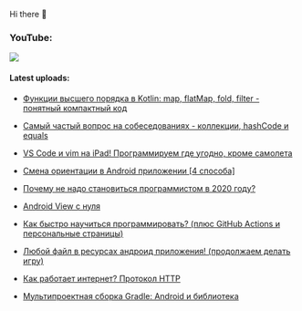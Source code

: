 Hi there 👋

### YouTube:

[![](https://img.shields.io/badge/youtube-Seems%20Nerdy%20--%20%D0%9F%D1%80%D0%BE%20IT-red?style=plastic&logo=youtube)](https://www.youtube.com/channel/UCA7ymlAF32Up8VKeDVv9uQw)


#### Latest uploads:

- [Функции высшего порядка в Kotlin: map, flatMap, fold, filter - понятный компактный код](https://www.youtube.com/watch?v=KxO2gWDVoKU)

- [Самый частый вопрос на собеседованиях - коллекции, hashCode и equals](https://www.youtube.com/watch?v=6qVRci8gG-M)

- [VS Code и vim на iPad! Программируем где угодно, кроме самолета](https://www.youtube.com/watch?v=zf31VNLnGbY)

- [Смена ориентации в Android приложении [4 способа]](https://www.youtube.com/watch?v=coDtHbPgePk)

- [Почему не надо становиться программистом в 2020 году?](https://www.youtube.com/watch?v=FRwnpeFLniM)

- [Android View с нуля](https://www.youtube.com/watch?v=HG0yrfhENhg)

- [Как быстро научиться программировать? (плюс GitHub Actions и персональные страницы)](https://www.youtube.com/watch?v=IHL3LAeaQBk)

- [Любой файл в ресурсах андроид приложения! (продолжаем делать игру)](https://www.youtube.com/watch?v=p4TNP9bNivg)

- [Как работает интернет? Протокол HTTP](https://www.youtube.com/watch?v=9aycvfzH8UA)

- [Мультипроектная сборка Gradle: Android и библиотека](https://www.youtube.com/watch?v=WczLjZ68X1Y)


